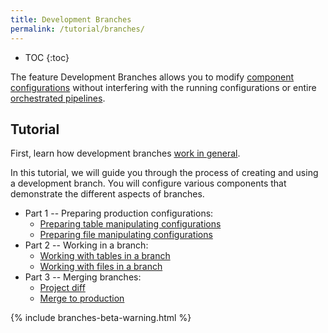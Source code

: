 ```yaml
---
title: Development Branches
permalink: /tutorial/branches/
---
```


* TOC
{:toc}
  
The feature Development Branches allows you to modify [component configurations](/components/) 
without interfering with the running configurations or entire [orchestrated pipelines](/orchestrator/).

## Tutorial
First, learn how development branches [work in general](/components/branches/).

In this tutorial, we will guide you through the process of creating and using a development branch. You will configure 
various components that demonstrate the different aspects of branches.

* Part 1 -- Preparing production configurations:
  * [Preparing table manipulating configurations](/tutorial/branches/prepare-tables/)
  * [Preparing file manipulating configurations](/tutorial/branches/prepare-files/)
* Part 2 -- Working in a branch: 
  * [Working with tables in a branch](/tutorial/branches/tables-in-branch)
  * [Working with files in a branch](/tutorial/branches/files-in-branch)
* Part 3 -- Merging branches:
  * [Project diff](/tutorial/branches/project-diff/)
  * [Merge to production](/tutorial/branches/merge-to-production/)

{% include branches-beta-warning.html %}
